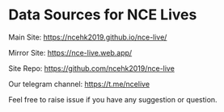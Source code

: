 # Data Sources for NCE Lives

Main Site: https://ncehk2019.github.io/nce-live/

Mirror Site: https://nce-live.web.app/

Site Repo: https://github.com/ncehk2019/nce-live

Our telegram channel: https://t.me/ncelive

Feel free to raise issue if you have any suggestion or question. 
